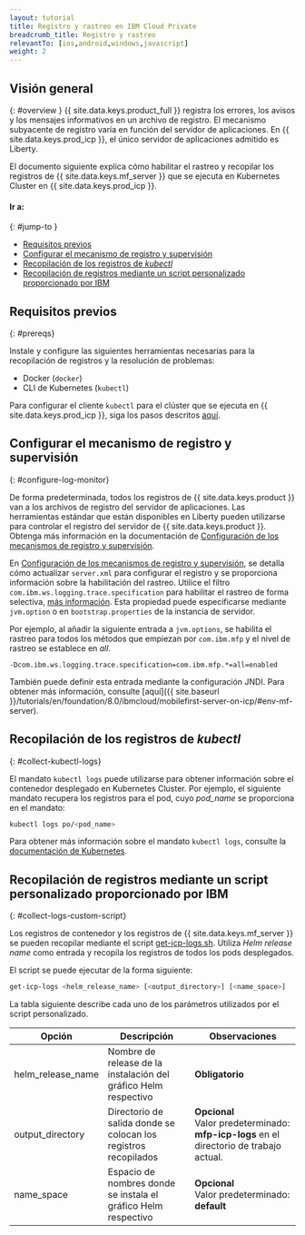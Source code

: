 ```yaml
---
layout: tutorial
title: Registro y rastreo en IBM Cloud Private
breadcrumb_title: Registro y rastreo 
relevantTo: [ios,android,windows,javascript]
weight: 2
---
```

<!-- NLS_CHARSET=UTF-8 -->
## Visión general
{: #overview }
{{ site.data.keys.product_full }} registra los errores, los avisos y los mensajes informativos en un archivo de registro. El mecanismo subyacente de registro varía en función del servidor de aplicaciones. En {{ site.data.keys.prod_icp }}, el único servidor de aplicaciones admitido es Liberty.

El documento siguiente explica cómo habilitar el rastreo y recopilar los registros de {{ site.data.keys.mf_server }} que se ejecuta en Kubernetes Cluster en {{ site.data.keys.prod_icp }}.


#### Ir a:
{: #jump-to }
* [Requisitos previos](#prereqs)
* [Configurar el mecanismo de registro y supervisión](#configure-log-monitor)
* [Recopilación de los registros de *kubectl*](#collect-kubectl-logs)
* [Recopilación de registros mediante un script personalizado proporcionado por IBM](#collect-logs-custom-script)


## Requisitos previos
{: #prereqs}

Instale y configure las siguientes herramientas necesarias para la recopilación de registros y la resolución de problemas:
* Docker (`docker`)
* CLI de Kubernetes (`kubectl`)

Para configurar el cliente `kubectl` para el clúster que se ejecuta en {{ site.data.keys.prod_icp }}, siga los pasos descritos [aquí](https://www.ibm.com/support/knowledgecenter/en/SSBS6K_2.1.0/manage_cluster/cfc_cli.html).


## Configurar el mecanismo de registro y supervisión
{: #configure-log-monitor}

De forma predeterminada, todos los registros de {{ site.data.keys.product }} van a los archivos de registro del servidor de aplicaciones. Las herramientas estándar que están disponibles en Liberty pueden utilizarse para controlar el registro del servidor de {{ site.data.keys.product }}. Obtenga más información en la documentación de [Configuración de los mecanismos de registro y supervisión](https://www.ibm.com/support/knowledgecenter/en/SSHS8R_8.0.0/com.ibm.worklight.installconfig.doc/admin/r_logging_and_monitoring_mechanisms.html).

En [Configuración de los mecanismos de registro y supervisión](https://www.ibm.com/support/knowledgecenter/en/SSHS8R_8.0.0/com.ibm.worklight.installconfig.doc/admin/r_logging_and_monitoring_mechanisms.html), se detalla cómo actualizar `server.xml` para configurar el registro y se proporciona información sobre la habilitación del rastreo. Utilice el filtro `com.ibm.ws.logging.trace.specification` para habilitar el rastreo de forma selectiva, [más información](https://www.ibm.com/support/knowledgecenter/en/SSEQTP_8.5.5/com.ibm.websphere.wlp.doc/ae/rwlp_logging.html). Esta propiedad puede especificarse mediante `jvm.option` o en `bootstrap.properties` de la instancia de servidor.

Por ejemplo, al añadir la siguiente entrada a `jvm.options`, se habilita el rastreo para todos los métodos que empiezan por `com.ibm.mfp` y el nivel de rastreo se establece en *all*.
```
-Dcom.ibm.ws.logging.trace.specification=com.ibm.mfp.*=all=enabled
```
 También puede definir esta entrada mediante la configuración JNDI. Para obtener más información, consulte [aquí]({{ site.baseurl }}/tutorials/en/foundation/8.0/ibmcloud/mobilefirst-server-on-icp/#env-mf-server).


## Recopilación de los registros de *kubectl*
{: #collect-kubectl-logs}

El mandato `kubectl logs` puede utilizarse para obtener información sobre el contenedor desplegado en Kubernetes Cluster. Por ejemplo, el siguiente mandato recupera los registros para el pod, cuyo *pod_name* se proporciona en el mandato:

```bash
kubectl logs po/<pod_name>
```
Para obtener más información sobre el mandato `kubectl logs`, consulte la [documentación de Kubernetes](https://kubernetes-v1-4.github.io/docs/user-guide/kubectl/kubectl_logs/).

## Recopilación de registros mediante un script personalizado proporcionado por IBM
{: #collect-logs-custom-script}

Los registros de contenedor y los registros de {{ site.data.keys.mf_server }} se pueden recopilar mediante el script [get-icp-logs.sh](get-icp-logs.sh). Utiliza *Helm release name* como entrada y recopila los registros de todos los pods desplegados.

El script se puede ejecutar de la forma siguiente:
```bash
get-icp-logs <helm_release_name> [<output_directory>] [<name_space>]
```
La tabla siguiente describe cada uno de los parámetros utilizados por el script personalizado.

| Opción | Descripción | Observaciones |
|--------|-------------|---------|
| helm_release_name | Nombre de release de la instalación del gráfico Helm respectivo | **Obligatorio** |
| output_directory | Directorio de salida donde se colocan los registros recopilados | **Opcional**<br/>Valor predeterminado: **mfp-icp-logs** en el directorio de trabajo actual. |
| name_space | Espacio de nombres donde se instala el gráfico Helm respectivo | **Opcional**<br/>Valor predeterminado: **default** |
